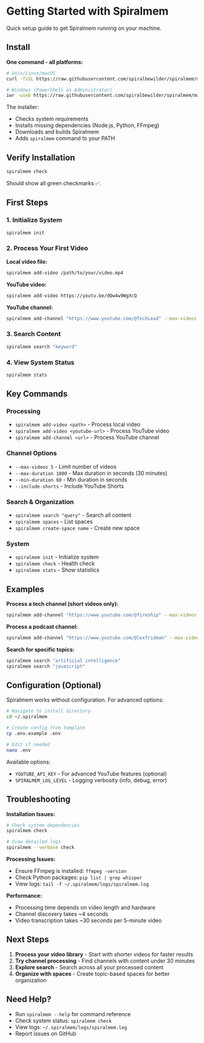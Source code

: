 # Getting Started with Spiralmem

Quick setup guide to get Spiralmem running on your machine.

## Install

**One command - all platforms:**

```bash
# Unix/Linux/macOS
curl -fsSL https://raw.githubusercontent.com/spiralbewilder/spiralmem/master/install.sh | bash

# Windows (PowerShell as Administrator)
iwr -useb https://raw.githubusercontent.com/spiralbewilder/spiralmem/master/install.ps1 | iex
```

The installer:
- Checks system requirements
- Installs missing dependencies (Node.js, Python, FFmpeg)
- Downloads and builds Spiralmem
- Adds `spiralmem` command to your PATH

## Verify Installation

```bash
spiralmem check
```

Should show all green checkmarks ✅.

## First Steps

### 1. Initialize System
```bash
spiralmem init
```

### 2. Process Your First Video

**Local video file:**
```bash
spiralmem add-video /path/to/your/video.mp4
```

**YouTube video:**
```bash
spiralmem add-video https://youtu.be/dQw4w9WgXcQ
```

**YouTube channel:**
```bash
spiralmem add-channel "https://www.youtube.com/@TechLead" --max-videos 3
```

### 3. Search Content
```bash
spiralmem search "keyword"
```

### 4. View System Status
```bash
spiralmem stats
```

## Key Commands

### Processing
- `spiralmem add-video <path>` - Process local video
- `spiralmem add-video <youtube-url>` - Process YouTube video  
- `spiralmem add-channel <url>` - Process YouTube channel

### Channel Options
- `--max-videos 5` - Limit number of videos
- `--max-duration 1800` - Max duration in seconds (30 minutes)
- `--min-duration 60` - Min duration in seconds
- `--include-shorts` - Include YouTube Shorts

### Search & Organization
- `spiralmem search "query"` - Search all content
- `spiralmem spaces` - List spaces
- `spiralmem create-space name` - Create new space

### System
- `spiralmem init` - Initialize system
- `spiralmem check` - Health check
- `spiralmem stats` - Show statistics

## Examples

**Process a tech channel (short videos only):**
```bash
spiralmem add-channel "https://www.youtube.com/@fireship" --max-videos 5 --max-duration 600
```

**Process a podcast channel:**
```bash
spiralmem add-channel "https://www.youtube.com/@lexfridman" --max-videos 2 --max-duration 7200
```

**Search for specific topics:**
```bash
spiralmem search "artificial intelligence"
spiralmem search "javascript"
```

## Configuration (Optional)

Spiralmem works without configuration. For advanced options:

```bash
# Navigate to install directory
cd ~/.spiralmem

# Create config from template
cp .env.example .env

# Edit if needed
nano .env
```

Available options:
- `YOUTUBE_API_KEY` - For advanced YouTube features (optional)
- `SPIRALMEM_LOG_LEVEL` - Logging verbosity (info, debug, error)

## Troubleshooting

**Installation Issues:**
```bash
# Check system dependencies
spiralmem check

# View detailed logs
spiralmem --verbose check
```

**Processing Issues:**
- Ensure FFmpeg is installed: `ffmpeg -version`
- Check Python packages: `pip list | grep whisper`
- View logs: `tail -f ~/.spiralmem/logs/spiralmem.log`

**Performance:**
- Processing time depends on video length and hardware
- Channel discovery takes ~4 seconds
- Video transcription takes ~30 seconds per 5-minute video

## Next Steps

1. **Process your video library** - Start with shorter videos for faster results
2. **Try channel processing** - Find channels with content under 30 minutes
3. **Explore search** - Search across all your processed content
4. **Organize with spaces** - Create topic-based spaces for better organization

## Need Help?

- Run `spiralmem --help` for command reference
- Check system status: `spiralmem check`
- View logs: `~/.spiralmem/logs/spiralmem.log`
- Report issues on GitHub
